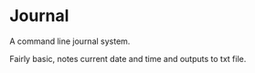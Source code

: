 # Journal
A command line journal system.

Fairly basic, notes current date and time and outputs to txt file.
